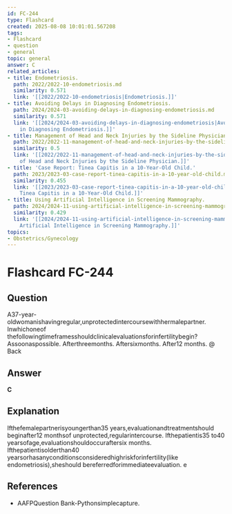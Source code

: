 ```yaml
---
id: FC-244
type: Flashcard
created: 2025-08-08 10:01:01.567208
tags:
- Flashcard
- question
- general
topic: general
answer: C
related_articles:
- title: Endometriosis.
  path: 2022/2022-10-endometriosis.md
  similarity: 0.571
  link: '[[2022/2022-10-endometriosis|Endometriosis.]]'
- title: Avoiding Delays in Diagnosing Endometriosis.
  path: 2024/2024-03-avoiding-delays-in-diagnosing-endometriosis.md
  similarity: 0.571
  link: '[[2024/2024-03-avoiding-delays-in-diagnosing-endometriosis|Avoiding Delays
    in Diagnosing Endometriosis.]]'
- title: Management of Head and Neck Injuries by the Sideline Physician.
  path: 2022/2022-11-management-of-head-and-neck-injuries-by-the-sideline-physici.md
  similarity: 0.5
  link: '[[2022/2022-11-management-of-head-and-neck-injuries-by-the-sideline-physici|Management
    of Head and Neck Injuries by the Sideline Physician.]]'
- title: 'Case Report: Tinea Capitis in a 10-Year-Old Child.'
  path: 2023/2023-03-case-report-tinea-capitis-in-a-10-year-old-child.md
  similarity: 0.455
  link: '[[2023/2023-03-case-report-tinea-capitis-in-a-10-year-old-child|Case Report:
    Tinea Capitis in a 10-Year-Old Child.]]'
- title: Using Artificial Intelligence in Screening Mammography.
  path: 2024/2024-11-using-artificial-intelligence-in-screening-mammography.md
  similarity: 0.429
  link: '[[2024/2024-11-using-artificial-intelligence-in-screening-mammography|Using
    Artificial Intelligence in Screening Mammography.]]'
topics:
- Obstetrics/Gynecology
---
```


# Flashcard FC-244

## Question

A37-year-oldwomanishavingregular,unprotectedintercoursewithhermalepartner. Inwhichoneof thefollowingtimeframesshouldclinicalevaluationsforinfertilitybegin? Assoonaspossible. Afterthreemonths. Aftersixmonths. After12 months. @ Back

## Answer

**C**

## Explanation

Ifthefemalepartnerisyoungerthan35 years,evaluationandtreatmentshould beginafter12 monthsof unprotected,regularintercourse. Ifthepatientis35 to40 yearsofage,evaluationshouldoccuraftersix months. Ifthepatientisolderthan40 yearsorhasanyconditionsconsideredhighriskforinfertility(like endometriosis),sheshould bereferredforimmediateevaluation. e

## References

- AAFPQuestion Bank-Pythonsimplecapture.

